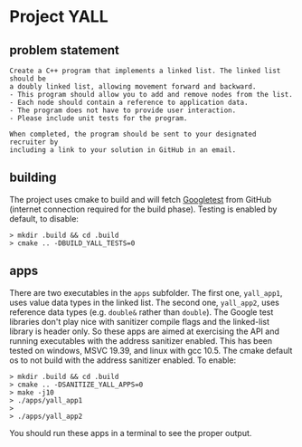# Project YALL

## problem statement
```
Create a C++ program that implements a linked list. The linked list should be 
a doubly linked list, allowing movement forward and backward. 
- This program should allow you to add and remove nodes from the list. 
- Each node should contain a reference to application data. 
- The program does not have to provide user interaction. 
- Please include unit tests for the program. 

When completed, the program should be sent to your designated recruiter by 
including a link to your solution in GitHub in an email.
```

## building
The project uses cmake to build and will fetch [Googletest](https://github.com/google/googletest) from GitHub (internet connection required for the build phase).
Testing is enabled by default, to disable:
```
> mkdir .build && cd .build
> cmake .. -DBUILD_YALL_TESTS=0
```

## apps
There are two executables in the `apps` subfolder. The first one, `yall_app1`, uses value data types in the linked list.
The second one, `yall_app2`, uses reference data types (e.g. `double&` rather than `double`).
The Google test libraries don't play nice with sanitizer compile flags and the linked-list library is header only.
So these apps are aimed at exercising the API and running executables with the address sanitizer enabled.
This has been tested on windows, MSVC 19.39, and linux with gcc 10.5.
The cmake default os to not build with the address sanitizer enabled. To enable:
``` 
> mkdir .build && cd .build
> cmake .. -DSANITIZE_YALL_APPS=0
> make -j10
> ./apps/yall_app1
>
> ./apps/yall_app2
```
You should run these apps in a terminal to see the proper output.